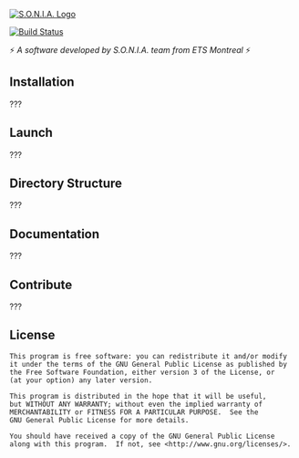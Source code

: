 [![S.O.N.I.A. Logo](http://sonia.etsmtl.ca/wp-content/uploads/logo.jpg)](http://sonia.etsmtl.ca/en/)

[![Build Status](https://travis-ci.org/sonia-auv/provider_imu.svg?branch=develop)](https://travis-ci.org/sonia-auv/provider_imu)

:zap: *A software developed by S.O.N.I.A. team from ETS Montreal* :zap:

## Installation

???

## Launch

???

## Directory Structure

???

## Documentation

???

## Contribute

???

## License

    This program is free software: you can redistribute it and/or modify
    it under the terms of the GNU General Public License as published by
    the Free Software Foundation, either version 3 of the License, or
    (at your option) any later version.

    This program is distributed in the hope that it will be useful,
    but WITHOUT ANY WARRANTY; without even the implied warranty of
    MERCHANTABILITY or FITNESS FOR A PARTICULAR PURPOSE.  See the
    GNU General Public License for more details.

    You should have received a copy of the GNU General Public License
    along with this program.  If not, see <http://www.gnu.org/licenses/>.
